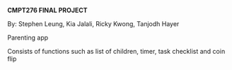 **CMPT276 FINAL PROJECT**

By: Stephen Leung, Kia Jalali, Ricky Kwong, Tanjodh Hayer
    
Parenting app

Consists of functions such as list of children, timer, task checklist and coin flip
